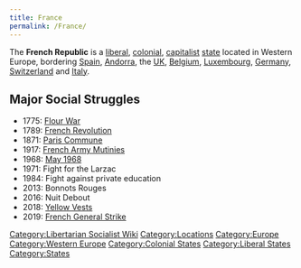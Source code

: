```yaml
---
title: France
permalink: /France/
---
```


The **French Republic** is a [liberal](Liberalism.md "wikilink"),
[colonial](Colonialism.md "wikilink"), [capitalist](Capitalism.md "wikilink")
[state](List_of_States.md "wikilink") located in Western Europe, bordering
[Spain](Spain.md "wikilink"), [Andorra](Andorra.md "wikilink"), the
[UK](United_Kingdom.md "wikilink"), [Belgium](Belgium.md "wikilink"),
[Luxembourg](Luxembourg.md "wikilink"), [Germany](Germany.md "wikilink"),
[Switzerland](Switzerland.md "wikilink") and [Italy](Italy.md "wikilink").

## Major Social Struggles

- 1775: [Flour War](Flour_War_(France).md "wikilink")
- 1789: [French Revolution](French_Revolution.md "wikilink")
- 1871: [Paris Commune](Paris_Commune.md "wikilink")
- 1917: [French Army Mutinies](French_Army_Mutinies_(1917).md "wikilink")
- 1968: [May 1968](May_1968.md "wikilink")
- 1971: Fight for the Larzac
- 1984: Fight against private education
- 2013: Bonnots Rouges
- 2016: Nuit Debout
- 2018: [Yellow Vests](Yellow_Vests.md "wikilink")
- 2019: [French General Strike](French_General_Strike_(2019).md "wikilink")

[Category:Libertarian Socialist
Wiki](Category:Libertarian_Socialist_Wiki.md "wikilink")
[Category:Locations](Category:Locations.md "wikilink")
[Category:Europe](Category:Europe.md "wikilink") [Category:Western
Europe](Category:Western_Europe.md "wikilink") [Category:Colonial
States](Category:Colonial_States.md "wikilink") [Category:Liberal
States](Category:Liberal_States.md "wikilink")
[Category:States](Category:States.md "wikilink")
